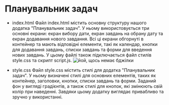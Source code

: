 # Планувальник задач
* index.html
Файл index.html містить основну структуру нашого додатка "Планувальник задач". У ньому використовується три основні екрани: екран вибору дати, екран завдань на обрану дату та екран додавання нового завдання. Всі ці екрани обгорнуті в контейнер та мають відповідні елементи, такі як календар, кнопки для додавання завдань, списки завдань та форми для введення нових завдань. У цьому файлі також підключається файл стилів style.css та скрипт script.js.
![йой, щось немає бджілки](https://images.app.goo.gl/TUr686NyX11u9Ke3A)

* style.css
Файл style.css містить стилі для додатка "Планувальник задач". У ньому визначені стилі для основних елементів, таких як контейнер, заголовки, кнопки, списки завдань та форми. Заданий фон у вигляді градієнтів, а також стилі для кнопок, які змінюють свій колір при наведенні. Завдяки цьому додатку виглядає привабливо та зручно у використанні.
